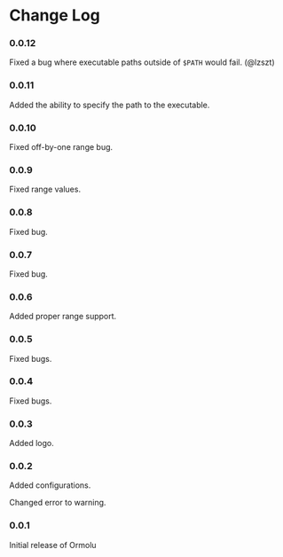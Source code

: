 # Change Log

### 0.0.12

Fixed a bug where executable paths outside of `$PATH` would fail. (@lzszt)

### 0.0.11

Added the ability to specify the path to the executable.

### 0.0.10

Fixed off-by-one range bug.

### 0.0.9

Fixed range values.

### 0.0.8

Fixed bug.

### 0.0.7

Fixed bug.

### 0.0.6

Added proper range support.

### 0.0.5

Fixed bugs.

### 0.0.4

Fixed bugs.

### 0.0.3

Added logo.

### 0.0.2

Added configurations.

Changed error to warning.

### 0.0.1

Initial release of Ormolu
